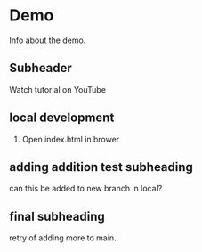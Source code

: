 # Demo

Info about the demo.

## Subheader

Watch tutorial on YouTube

## local development

1. Open index.html in brower

## adding addition test subheading

can this be added to new branch in local?

## final subheading

retry of adding more to main.
